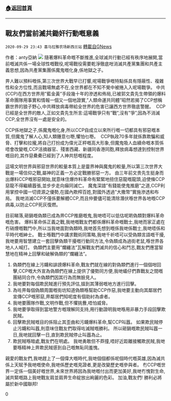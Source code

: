 ###  [:house:返回首頁](https://github.com/ourhimalayas/txt)
---

## 戰友們當前滅共鋤奸行動嘅意義
`2020-09-29 23:43 喜马拉雅农场新西兰站` [轉載自GNews](https://gnews.org/zh-hant/392206/)

作者：anty亞納
![]()![](https://s3.amazonaws.com/gnews-media-offload/wp-content/uploads/2020/09/29214916/PHOTO-2020-09-29-17-49-10.jpg)
隨著爆料革命嘅不斷推進,全球滅共行動已經有秩序地展開,當前嘅滅共係一場全球性嘅戰役,呢場戰役需要乾淨徹底咁消滅共產黨集團和共產主義思想,因為共產黨集團係魔鬼嘅化身,係地獄之子。

畀人難以預料嘅係,第三次世界大戰早已打響,呢場戰爭嘅特點係具有隱蔽性、複雜性和全方位性,而且戰場無處不在,全世界都在不知不覺中被捲入入呢場戰爭。 中共(CCP)在西方世界用”藍金黃”手段幾十年的滲透和佈局,已被郭文貴先生帶領的爆料革命團隊用事實和情報一個又一個地證實,”人類命運共同體”昭然若揭了CCP想稱霸世界的狼子野心,中共釋放病毒帶給全世界的危害已讓西方世界徹底警醒。  CCP已經是全世界的敵人,正如文貴先生所言:這場戰爭只有”戰”,沒有”爭”,因為不消滅CCP,全世界沒有一處是安全的。

CCP係地獄之子,係魔鬼嘅化身,所以CCP自成立以來所行嘅一切都具有邪惡嘅本質,但魔鬼了解人心,知人類鍾意乜嘢,懼怕乜嘢。  CCP執政70多年就係靠欺騙和威脅、打擊和拉攏,將自己打扮成为偉光正枰嘅高大形象,但魔鬼吸人血續命嘅本質係唔會改變嘅,CCP活摘器官、殘害西藏、新疆同香港同胞,釋放病毒想達到控制世界嘅目的,其作惡纍纍已經到了人神共怒嘅程度。

這場文明世界與邪惡世界的較量本質上是靈界神與魔鬼的較量,所以第三次世界大戰是一場信仰之戰,屬神的正義一方必定戰勝邪惡一方。 由三年前文贵先生挺身而出爆料CCP嘅邪惡開始,就意味住爆炸料革命有緊緊地扭住惡龍嘅龍頭,迫使條CCP惡龍不得繼續囂張,並步步走向癲同滅亡。 魔鬼深諳”有錢能使鬼推磨”之道,CCP利用掌控中國一切資源之優勢,在國內欺榨百姓,對國外透過”大撒幣”實施滲透和布局。 我哋消滅CCP不僅係要解體CCP,而且仲要儘可能清除潛伏喺世界各地嘅CCP病毒,以防止CCP死灰復燃。

目前睇落,砸鍋嘅偽類已成為畀CCP推磨嘅鬼,我哋唔可以低估呢啲偽類對爆料革命嘅危害。 爆料革命係正義之戰,我哋嘅戰友們都係爆料革命嘅戰士,我哋而家正處在冇硝煙嘅戰鬥中,所以当我哋面對偽類時,我哋首先想到嘅係我哋係戰士,我哋唔係和平時代嘅紳士。 戰士喺戰鬥中講求戰術同策略,我哋千祈唔可以受偽類言語嘅干擾,我哋要用智慧建立一套回擊偽類干擾嘅行動同方法,令偽類成為過街老鼠,喺世界各地人人喊打。 偽類們主要用”爛纏法”瓦解戰友們滅共的信心和鬥志,戰友們應當智慧地在精神上回擊和破解偽類的”爛纏法”。

1. 偽類們在線上污衊和誹謗爆料革命,戰友們就在線的對偽類們進行一個個咁回擊,CCP嘅大外宣為偽類們在線上提供了優勢同方便,我哋蟻仔們靠戰友之間嘅團結同合作,令偽類們因其行為而無臉見人。
2. 我哋要對每個欺民賊進行預先評估,搵到其薄弱嘅地方進行回擊。
3. 為咗畀每個偽類周圍嘅街坊知道偽類喺幫助CCP作惡,我哋要主動向其鄰居們宣傳CCP嘅邪惡,畀鄰居們知呢度有個助紂為虐者。
4. 我哋要團隊作戰,文明作戰,但不懼挑釁,唔怕威脅。
5. 我哋要爭取得到當地警方嘅理解同支持,用行動證明我哋喺用非暴力手段回擊欺民賊。
6. 回擊欺民賊嘅目的係阻止其歪曲和污衊爆料革命,幫CCP叫囂。 如果欺民賊停止污衊和叫囂,則意味住戰友們取得咗滅賊嘅勝利。 所以砸鍋嘅欺民賊叫囂一日,我哋就回擊一日,直到欺民賊停止叫囂為止。
7. 欺民賊喺暗處,戰友們在明處。 我哋勇敢但不莽撞,唔好近距離接觸欺民賊,我哋要喺精神上畀欺民賊感到自己嘅無恥同羞愧。


親愛的戰友們,我哋趕上了一個偉大嘅時代,我哋個個都係呢個時代嘅英雄,因為滅共係上天賦予我哋嘅使命,我哋係歷史嘅見證者,更是改變歷史嘅參與者。 冇CCP嘅世界一定係一個美好嘅世界,未來世界將因為我哋嘅付出而更加美好,我哋冇愧對生命,滅共緊嘅路上我哋戰友肩並肩畀生命綻放出絢麗的色彩。 加油,戰友們! 勝利必將屬於新中國聯邦!

0
